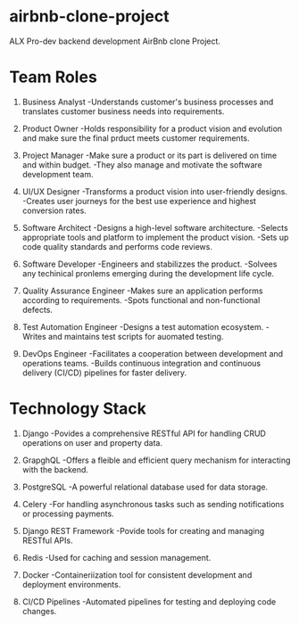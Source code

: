 # airbnb-clone-project
ALX  Pro-dev backend development AirBnb clone Project.

# Team Roles
1. Business Analyst
    -Understands customer's business processes and translates customer business needs into requirements.

2. Product Owner
    -Holds responsibility for a product vision and evolution and make sure the final prduct meets customer requirements.

3. Project Manager
    -Make sure a product or its part is delivered on time and within budget.
    -They also manage and motivate the software development team.

4. UI/UX Designer
    -Transforms a product vision into user-friendly designs.
    -Creates user journeys for the best use experience and highest conversion rates.

5. Software Architect
    -Designs a high-level software architecture.
    -Selects appropriate tools and platform to implement the product vision.
    -Sets up code quality standards and performs code reviews.

6. Software Developer
    -Engineers and stabilizzes the product.
    -Solvees any techinical pronlems emerging during the development life cycle.

7. Quality Assurance Engineer
    -Makes sure an application performs according to requirements.
    -Spots functional and non-functional defects.

8. Test Automation Engineer
    -Designs a test automation ecosystem.
    -Writes and maintains test scripts for auomated testing.

9. DevOps Engineer
    -Facilitates a cooperation between development and operations teams.
    -Builds continuous integration and continuous delivery (CI/CD) pipelines for faster delivery.

# Technology Stack

1. Django
    -Povides a comprehensive RESTful API for handling CRUD operations on user and property data.

2. GrapghQL
    -Offers a fleible and efficient query mechanism for interacting with the backend.

3. PostgreSQL
    -A powerful relational database used for data storage.

4. Celery
    -For handling asynchronous tasks such as sending notifications or processing payments.

5. Django REST Framework
    -Povide tools for creating and managing RESTful APIs.

6. Redis
    -Used for caching and session management.

7. Docker
    -Containeriization tool for consistent development and deployment environments.

8. CI/CD Pipelines
    -Automated pipelines for testing and deploying code changes.

